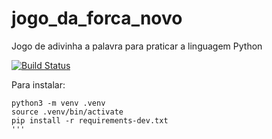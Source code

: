 # jogo_da_forca_novo
Jogo de adivinha a palavra para praticar a linguagem Python

[![Build Status](https://travis-ci.com/ch-soares/jogo_da_forca_novo.svg?branch=main)](https://travis-ci.com/ch-soares/jogo_da_forca_novo)

Para instalar:

```console
python3 -m venv .venv
source .venv/bin/activate
pip install -r requirements-dev.txt
'''
